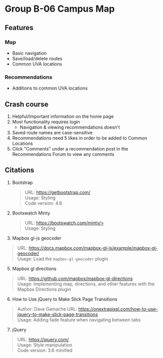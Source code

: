 # Group B-06 Campus Map
## Features
### Map
- Basic navigation
- Save/load/delete routes
- Common UVA locations

### Recommendations
- Additions to common UVA locations

## Crash course
1. Helpful/Important information on the home page
2. Most functionality requires login
    - Navigation & viewing recommendations doesn't
3. Saved route names are case-sensitive
4. Recommendations need 5 likes in order to be added to Common Locations
5. Click "Comments" under a recommendation post in the Recommendations Forum to view any comments

## Citations
1. Bootstrap
   > URL: https://getbootstrap.com/<br/>
   > Usage: Styling<br/>
   > Code version: 4.6<br/>
3. Bootswatch Minty
   > URL: https://bootswatch.com/minty/><br/>
   > Usage: Styling<br/>
4. Mapbox gl-js geocoder 
  > URL: https://docs.mapbox.com/mapbox-gl-js/example/mapbox-gl-geocoder/<br/>
  > Usage: Load the `mapbox-gl-geocoder` plugin<br/>
5. Mapbox gl directions
 > URL: https://github.com/mapbox/mapbox-gl-directions<br/>
 > Usage: Implementing map, directions, and other features with the Mapbox Directions plugin<br/>
6. How to Use jQuery to Make Slick Page Transitions
 > Author: Dave Gamache
 > URL: https://onextrapixel.com/how-to-use-jquery-to-make-slick-page-transitions<br/>
 > Usage: Adding fade feature when navigating between tabs<br/>
7. jQuery
 > URL: https://jquery.com/<br/>
 > Usage: Style manipulation<br/>
 > Code version: 3.6 minified<br/>

